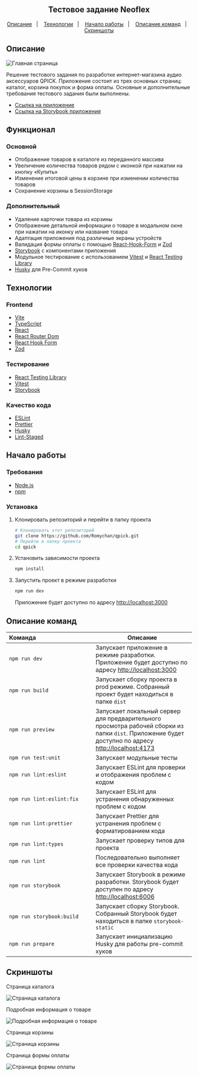 <div align="center">
 <h2>Тестовое задание Neoflex</h2>
 <p>
  <a href="#описание">Описание</a>&nbsp;&nbsp;&nbsp;|&nbsp;&nbsp;&nbsp;
  <a href="#технологии">Технологии</a>&nbsp;&nbsp;&nbsp;|&nbsp;&nbsp;&nbsp;
  <a href="#начало-работы">Начало работы</a>&nbsp;&nbsp;&nbsp;|&nbsp;&nbsp;&nbsp;
  <a href="#описание-команд">Описание команд</a>&nbsp;&nbsp;&nbsp;|&nbsp;&nbsp;&nbsp;
  <a href="#скриншоты">Скриншоты</a>
 </p>
</div>

## Описание

![Главная страница](https://github.com/Romychan/qpick/assets/60140867/3f554842-1f47-4956-9cdd-0dafb57500e1)

Решение тестового задания по разработке интернет-магазина аудио аксессуаров QPICK. Приложение состоит из трех основных страниц: каталог, корзина покупок и форма оплаты. Основные и дополнительные требования тестового задания были выполнены.

- [Ссылка на приложение](https://romychan-qpick.netlify.app)
- [Ссылка на Storybook приложения](https://romychan-qpick-storybook.netlify.app)

## Функционал

### Основной

- Отображение товаров в каталоге из переданного массива
- Увеличение количества товаров рядом с иконкой при нажатии на кнопку «Купить»
- Изменение итоговой цены в корзине при изменении количества товаров
- Сохранение корзины в SessionStorage

### Дополнительный

- Удаление карточки товара из корзины
- Отображение детальной информации о товаре в модальном окне при нажатии на иконку или название товара
- Адаптация приложения под различные экраны устройств
- Валидация формы оплаты с помощью [React-Hook-Form](https://react-hook-form.com/) и [Zod](https://zod.dev/)
- [Storybook](https://storybook.js.org/) с компонентами приложения
- Модульное тестирование с использованием [Vitest](https://vitest.dev/) и [React Testing Library](https://testing-library.com/)
- [Husky](https://typicode.github.io/husky/) для Pre-Commit хуков

## Технологии

### Frontend

- [Vite](https://vitejs.dev/)
- [TypeScript](https://www.typescriptlang.org/)
- [React](https://react.dev/)
- [React Router Dom](https://reactrouter.com/)
- [React Hook Form](https://react-hook-form.com/)
- [Zod](https://zod.dev/)

### Тестирование

- [React Testing Library](https://testing-library.com/)
- [Vitest](https://vitest.dev/)
- [Storybook](https://storybook.js.org/)

### Качество кода

- [ESLint](https://eslint.org/)
- [Prettier](https://prettier.io/)
- [Husky](https://typicode.github.io/husky/)
- [Lint-Staged](https://www.npmjs.com/package/lint-staged/)

## Начало работы

### Требования

- [Node.js](https://nodejs.org/)
- [npm](https://www.npmjs.com/)

### Установка

1. Клонировать репозиторий и перейти в папку проекта

   ```sh
   # Клонировать этот репозиторий
   git clone https://github.com/Romychan/qpick.git
   # Перейти в папку проекта
   cd qpick
   ```

2. Установить зависимости проекта

   ```sh
   npm install
   ```

3. Запустить проект в режиме разработки

   ```sh
   npm run dev
   ```

   Приложение будет доступно по адресу <http://localhost:3000>

## Описание команд

| Команда&nbsp;&nbsp;&nbsp;&nbsp;&nbsp;&nbsp;&nbsp;&nbsp;&nbsp;&nbsp;&nbsp;&nbsp;&nbsp;&nbsp;&nbsp;&nbsp;&nbsp;&nbsp;&nbsp;&nbsp;&nbsp;&nbsp;&nbsp;&nbsp;&nbsp;&nbsp;&nbsp;&nbsp;&nbsp;&nbsp;&nbsp;&nbsp;&nbsp;&nbsp; | Описание                                                                                                                                              |
| ------------------------------------------------------------------------------------------------------------------------------------------------------------------------------------------------------------------- | ----------------------------------------------------------------------------------------------------------------------------------------------------- |
| `npm run dev`                                                                                                                                                                                                       | Запускает приложение в режиме разработки. Приложение будет доступно по адресу <http://localhost:3000>                                                 |
| `npm run build`                                                                                                                                                                                                     | Запускает сборку проекта в prod режиме. Собранный проект будет находиться в папке `dist`                                                              |
| `npm run preview`                                                                                                                                                                                                   | Запускает локальный сервер для предварительного просмотра рабочей сборки из папки `dist`. Приложение будет доступно по адресу <http://localhost:4173> |
| `npm run test:unit`                                                                                                                                                                                                 | Запускает модульные тесты                                                                                                                             |
| `npm run lint:eslint`                                                                                                                                                                                               | Запускает ESLint для проверки и отображения проблем с кодом                                                                                           |
| `npm run lint:eslint:fix`                                                                                                                                                                                           | Запускает ESLint для устранения обнаруженных проблем с кодом                                                                                          |
| `npm run lint:prettier`                                                                                                                                                                                             | Запускает Prettier для устранения проблем с форматированием кода                                                                                      |
| `npm run lint:types`                                                                                                                                                                                                | Запускает проверку типов для проекта                                                                                                                  |
| `npm run lint`                                                                                                                                                                                                      | Последовательно выполняет все проверки качества кода                                                                                                  |
| `npm run storybook`                                                                                                                                                                                                 | Запускает Storybook в режиме разработки. Storybook будет доступен по адресу <http://localhost:6006>                                                   |
| `npm run storybook:build`                                                                                                                                                                                           | Запускает сборку Storybook. Собранный Storybook будет находиться в папке `storybook-static`                                                           |
| `npm run prepare`                                                                                                                                                                                                   | Запускает инициализацию Husky для работы pre-commit хуков                                                                                             |

## Скриншоты

Страница каталога

![Страница каталога](https://github.com/Romychan/qpick/assets/60140867/935c0036-cdc5-435a-b718-edfec927511f)

Подробная информация о товаре

![Подробная информация о товаре](https://github.com/Romychan/qpick/assets/60140867/71834266-7455-49d9-ae7d-4fd3d0524ecd)

Страница корзины

![Страница корзины](https://github.com/Romychan/qpick/assets/60140867/d6dd1c7b-9d60-4e68-a91a-697053c5bf99)

Страница формы оплаты

![Страница формы оплаты](https://github.com/Romychan/qpick/assets/60140867/ef57a8a0-43af-4da0-b4b2-48be312c2343)
